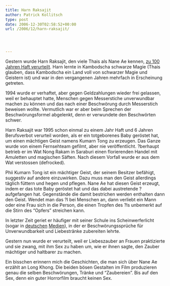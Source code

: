 ```yaml
---
title: Harn Raksajit
author: Patrick Kollitsch
type: post
date: 2006-12-30T02:58:52+00:00
url: /2006/12/harn-raksajit/




---
```

Gestern wurde Harn Raksajit, den viele Thais als Nane Ae kennen, [zu 100 Jahren Haft verurteilt][1]. Harn lernte in Kambodscha schwarze Magie (Thais glauben, dass Kambodscha ein Land voll von schwarzer Magie und Geistern ist) und war in den vergangenen Jahren mehrfach in Erscheinung getreten. 

1994 wurde er verhaftet, aber gegen Geldzahlungen wieder frei gelassen, weil er behauptet hatte, Menschen gegen Messerstiche unverwundbar machen zu können und das nach einer Beschwörung durch Messerstich beweisen wollte. Vermutlich war er aber beim Sprechen der Beschwörungsformel abgelenkt, denn er verwundete den Beschwörten schwer.

Harn Raksajit war 1995 schon einmal zu einem Jahr Haft und 6 Jahren Berufsverbot verurteil worden, als er ein totgeborenes Baby geröstet hat, um einen mächtigen Geist namens Kumarn Tong zu erzeugen. Das Ganze wurde von einem Fernsehteam gefilmt, aber nie veröffentlicht. ?berhaupt betrieb er im Wat Nong Rakam in Saraburi einen florierenden Handel mit Amuletten und magischen Säften. Nach diesem Vorfall wurde er aus dem Wat verstossen (defrocked).

Phii Kumarn Tong ist ein mächtiger Geist, der seinem Besitzer befähigt, suggestiv auf andere einzuwirken. Dazu muss man den Geist allerdings täglich füttern und hegen und pflegen. Nane Ae hat diesen Geist erzeugt, indem er das tote Baby geröstet hat und das dabei austretende ? aufgefangen hat. Gegenstände die damit bestrichen werden enthalten dann den Geist. Wendet man das ?l bei Menschen an, dann verliebt ein Mann oder eine Frau sich in die Person, die einen Tropfen des ?ls unbemerkt auf die Stirn des &#8220;Opfers&#8221; streichen kann.

In letzter Zeit geriet er häufiger mit seiner Schule ins Scheinwerferlicht (sogar in [deutschen][2] [Medien][3]), in der er Beschwörungssprüche für Unverwundbarkeit und Liebestränke zubereiten lehrte. 

Gestern nun wurde er verurteilt, weil er Liebeszauber an Frauen praktizierte und sie zwang, mit ihm Sex zu haben um, wie er ihnen sagte, den Zauber mächtiger und haltbarer zu machen.

Ein bisschen erinnern mich die Geschichten, die man sich über Nane Ae erzählt an Long Khong. Die beiden bösen Gestalten im Film produzieren genau die selben Beschwörungen, Tränke und &#8220;Zaubereien&#8221;. Bis auf den Sex, denn ein guter Horrorfilm braucht keinen Sex.

 [1]: http://www.nationmultimedia.com/2006/12/30/national/national_30022913.php
 [2]: http://www.buzzle.com/editorials/4-7-2002-16090.asp
 [3]: http://shortnews.stern.de/shownews.cfm?id=373169&news_archive=1&CFID=45806974&CFTOKEN=88643452